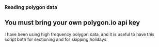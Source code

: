 ### Reading polygon data
## You must bring your own polygon.io api key

I have been using high frequency polygon data, and it is useful to have this script both for sectioning and for skipping holidays.

